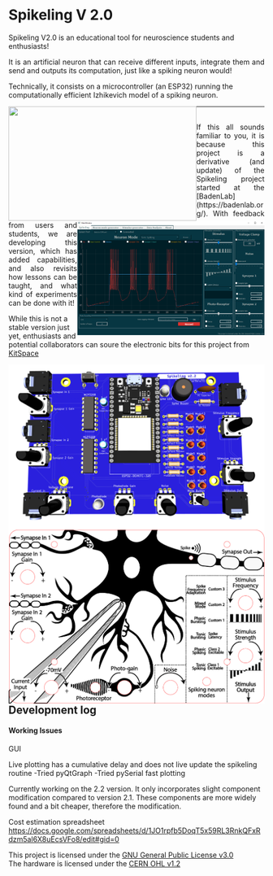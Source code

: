 # Spikeling V 2.0


Spikeling V2.0 is an educational tool for neuroscience students and enthusiasts!

<p style='text-align: justify;'>
It is an artificial neuron that can receive different inputs, integrate them and send and outputs its computation, just like a spiking neuron would!

Technically, it consists on a microcontroller (an ESP32) running the computationally efficient Izhikevich model of a spiking neuron.
</p>

<div>

<p style='text-align: justify;'>
<img align="left" width="370" height="225" src="https://github.com/MaxZimmer/Spikeling-V2/blob/main/Images/Spikeling_hardware.png">
<img align="right" width="369" height="225" src="https://github.com/MaxZimmer/Spikeling-V2/blob/main/Images/GUI_main_screen.png">
</p>

</div>

***

<p style='text-align: justify;'>
<br>
If this all sounds familiar to you, it is because this project is a derivative (and update) of the Spikeling project started at the [BadenLab](https://badenlab.org/). With feedback from users and students, we are developing this version, which has added capabilities, and also revisits how lessons can be taught, and what kind of experiments can be done with it!

While this is not a stable version just yet, enthusiasts and potential collaborators can soure the electronic bits for this project from [KitSpace](#)
</p


***

<p style='text-align: justify;'>
<img align="left" src="https://github.com/MaxZimmer/Spikeling-V2/blob/main/Images/PCB.png">


<img align="left" src="https://github.com/MaxZimmer/Spikeling-V2/blob/main/Images/Spikeling_front.png">
</p>

## Development log

#### Working Issues

GUI

Live plotting has a cumulative delay and does not live update the spikeling routine
-Tried pyQtGraph
-Tried pySerial fast plotting


Currently working on the 2.2 version.
It only incorporates slight component modification compared to version 2.1. These components are more widely found and a bit cheaper, therefore the modification.

Cost estimation spreadsheet
https://docs.google.com/spreadsheets/d/1JO1rpfb5DoqT5x59RL3RnkQFxRdzm5al6X8uEcsVFo8/edit#gid=0

This project is licensed under the [GNU General Public License v3.0](https://github.com/BadenLab/Openspritzer/blob/master/LICENSE)<br>
The hardware is licensed under the [CERN OHL v1.2](https://github.com/BadenLab/LED-Zappelin/blob/master/PCB/LICENSE)
